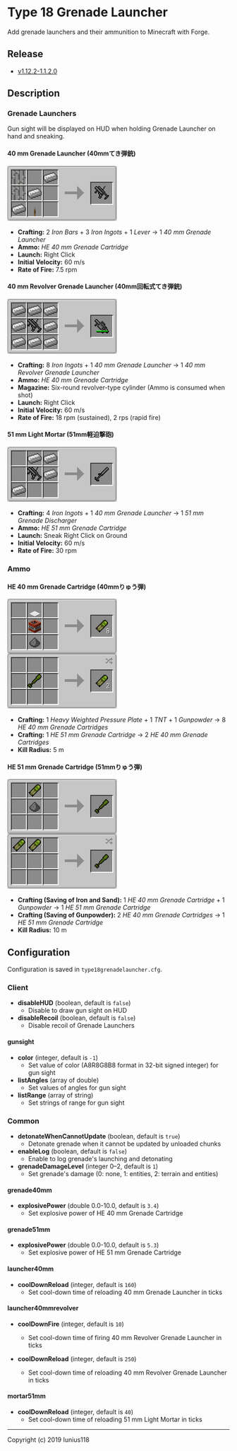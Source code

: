 # Type 18 Grenade Launcher

Add grenade launchers and their ammunition to Minecraft with Forge.

## Release

- [v1.12.2-1.1.2.0](https://github.com/Iunius118/Type18GrenadeLauncher/releases/tag/v1.12.2-1.1.2.0)

## Description

### Grenade Launchers

Gun sight will be displayed on HUD when holding Grenade Launcher on hand and sneaking.

#### 40 mm Grenade Launcher (40mmてき弾銃)

<img src="docs/img/recipe_grenade_launcher.png" title="Recipe: 40 mm Grenade Launcher">

- **Crafting:** 2 *Iron Bars* + 3 *Iron Ingots* + 1 *Lever* → 1 *40 mm Grenade Launcher*
- **Ammo:** *HE 40 mm Grenade Cartridge*
- **Launch:** Right Click
- **Initial Velocity:** 60 m/s
- **Rate of Fire:** 7.5 rpm

#### 40 mm Revolver Grenade Launcher (40mm回転式てき弾銃)

<img src="docs/img/recipe_grenade_launcher_revolver.png" title="Recipe: 40 mm Revolver Grenade Launcher">

- **Crafting:** 8 *Iron Ingots* + 1 *40 mm Grenade Launcher* → 1 *40 mm Revolver Grenade Launcher*
- **Ammo:** *HE 40 mm Grenade Cartridge*
- **Magazine:** Six-round revolver-type cylinder (Ammo is consumed when shot)
- **Launch:** Right Click
- **Initial Velocity:** 60 m/s
- **Rate of Fire:** 18 rpm (sustained), 2 rps (rapid fire)

#### 51 mm Light Mortar (51mm軽迫撃砲)

<img src="docs/img/recipe_grenade_discharger.png" title="Recipe: 51 mm Grenade Discharger">

- **Crafting:** 4 *Iron Ingots* + 1 *40 mm Grenade Launcher* → 1 *51 mm Grenade Discharger*
- **Ammo:** *HE 51 mm Grenade Cartridge*
- **Launch:** Sneak Right Click on Ground
- **Initial Velocity:** 60 m/s
- **Rate of Fire:** 30 rpm

### Ammo

#### HE 40 mm Grenade Cartridge (40mmりゅう弾)

<img src="docs/img/recipe_grenade_40.png" title="Recipes: HE 40 mm Grenade Cartridge">

- **Crafting:** 1 *Heavy Weighted Pressure Plate* + 1 *TNT* + 1 *Gunpowder* → 8 *HE 40 mm Grenade Cartridges*
- **Crafting:** 1 *HE 51 mm Grenade Cartridge* → 2 *HE 40 mm Grenade Cartridges*
- **Kill Radius:** 5 m

#### HE 51 mm Grenade Cartridge (51mmりゅう弾)

<img src="docs/img/recipe_grenade_51.png" title="Recipes: HE 51 mm Grenade Cartridge">

- **Crafting (Saving of Iron and Sand):** 1 *HE 40 mm Grenade Cartridge* + 1 *Gunpowder* → 1 *HE 51 mm Grenade Cartridge*
- **Crafting (Saving of Gunpowder):** 2 *HE 40 mm Grenade Cartridges* → 1 *HE 51 mm Grenade Cartridge*
- **Kill Radius:** 10 m

## Configuration

Configuration is saved in `type18grenadelauncher.cfg`.

### Client

- **disableHUD** (boolean, default is `false`)
  - Disable to draw gun sight on HUD
- **disableRecoil** (boolean, default is `false`)
  - Disable recoil of Grenade Launchers

#### gunsight

- **color** (integer, default is `-1`)
  - Set value of color (A8R8G8B8 format in 32-bit signed integer) for gun sight
- **listAngles** (array of double)
  - Set values of angles for gun sight
- **listRange** (array of string)
  - Set strings of range for gun sight

### Common

- **detonateWhenCannotUpdate** (boolean, default is `true`)
  - Detonate grenade when it cannot be updated by unloaded chunks
- **enableLog** (boolean, default is `false`)
  - Enable to log grenade's launching and detonating
- **grenadeDamageLevel** (integer 0–2, default is `1`)
  - Set grenade's damage (0: none, 1: entities, 2: terrain and entities)

#### grenade40mm

- **explosivePower** (double 0.0-10.0, default is `3.4`)
  - Set explosive power of HE 40 mm Grenade Cartridge

#### grenade51mm

- **explosivePower** (double 0.0-10.0, default is `5.3`)
  - Set explosive power of HE 51 mm Grenade Cartridge

#### launcher40mm

- **coolDownReload** (integer, default is `160`)
  - Set cool-down time of reloading 40 mm Grenade Launcher in ticks

#### launcher40mmrevolver

- **coolDownFire** (integer, default is `10`)
  - Set cool-down time of firing 40 mm Revolver Grenade Launcher in ticks

- **coolDownReload** (integer, default is `250`)
  - Set cool-down time of reloading 40 mm Revolver Grenade Launcher in ticks

#### mortar51mm

- **coolDownReload** (integer, default is `40`)
  - Set cool-down time of reloading 51 mm Light Mortar in ticks

---
Copyright (c) 2019 Iunius118
